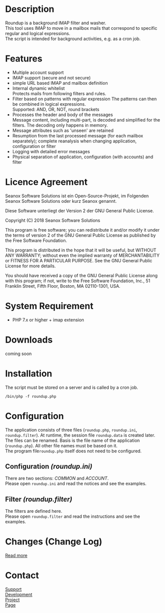 # Description
Roundup is a background IMAP filter and washer.  
This tool uses IMAP to move in a mailbox mails that correspond to specific
regular and logical expressions.  
The script is intended for background activities, e.g. as a cron job.


# Features
- Multiple account support
- IMAP support (secure and not secure)
- simple URL based IMAP and mailbox definition
- Internal dynamic whitelist  
  Protects mails from following filters and rules.
- Filter based on patterns with regular expression
  The patterns can then be combined in logical expressions.  
  Supported: AND, OR, NOT, round brackets
- Processes the header and body of the messages  
  Message content, including multi-part, is decoded and simplified for the
  filters. The decoding only happens in memory.
- Message attributes such as 'unseen' are retained
- Resumption from the last processed message (for each mailbox
  separately); complete reanalysis when changing application, configuration or
  filter 
- Logging with detailed error messages
- Physical separation of application, configuration (with accounts) and filter


# Licence Agreement
Seanox Software Solutions ist ein Open-Source-Projekt, im Folgenden
Seanox Software Solutions oder kurz Seanox genannt.

Diese Software unterliegt der Version 2 der GNU General Public License.

Copyright (C) 2018 Seanox Software Solutions

This program is free software; you can redistribute it and/or modify it under
the terms of version 2 of the GNU General Public License as published by the
Free Software Foundation.

This program is distributed in the hope that it will be useful, but WITHOUT ANY
WARRANTY; without even the implied warranty of MERCHANTABILITY or FITNESS FOR A
PARTICULAR PURPOSE. See the GNU General Public License for more details.

You should have received a copy of the GNU General Public License along with
this program; if not, write to the Free Software Foundation, Inc., 51 Franklin
Street, Fifth Floor, Boston, MA 02110-1301, USA.


# System Requirement
- PHP 7.x or higher + imap extension


# Downloads
coming soon


# Installation
The script must be stored on a server and is called by a cron job.  
```
/bin/php -f roundup.php
```


# Configuration
The application consists of three files (`roundup.php`, `roundup.ini`,
`roundup.filter`). At runtime, the session file `roundup.data` is created later.
The files can be renamed. Basis is the file name of the application
(`roundup.php`). All other file names must be based on it.  
The program file`roundup.php` itself does not need to be configured.

## Configuration _(roundup.ini)_
There are two sections: _COMMON_ and _ACCOUNT_.  
Please open `roundup.ini` and read the notices and see the examples.
  
## Filter _(roundup.filter)_
The filters are defined here.  
Please open `roundup.filter` and read the instructions and see the examples.


# Changes (Change Log)
[Read more](https://raw.githubusercontent.com/seanox/roundup/master/CHANGES)


# Contact
[Support](http://seanox.de/contact?support)  
[Development](http://seanox.de/contact?development)  
[Project](http://seanox.de/contact?service)  
[Page](http://seanox.de/contact)  
